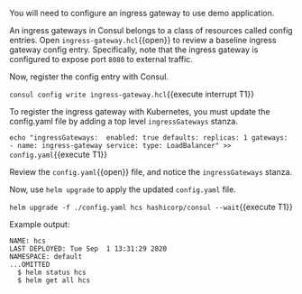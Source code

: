You will need to configure an ingress gateway to use demo application.

An ingress gateways in Consul belongs to a class of resources called
config entries. Open `ingress-gateway.hcl`{{open}} to review
a baseline ingress gateway config entry. Specifically, note
that the ingress gateway is configured to expose port `8080` to external
traffic.

Now, register the config entry with Consul.

`consul config write ingress-gateway.hcl`{{execute interrupt T1}}

To register the ingress gateway with Kubernetes, you must
update the config.yaml file by adding a top level `ingressGateways`
stanza.

`echo "ingressGateways:  enabled: true
  defaults:
    replicas: 1
  gateways:
    - name: ingress-gateway
      service:
        type: LoadBalancer" >> config.yaml`{{execute T1}}

Review the `config.yaml`{{open}} file, and notice the `ingressGateways`
stanza.

Now, use `helm upgrade` to apply the updated `config.yaml` file.

`helm upgrade -f ./config.yaml hcs hashicorp/consul --wait`{{execute T1}}

Example output:

```plaintext
NAME: hcs
LAST DEPLOYED: Tue Sep  1 13:31:29 2020
NAMESPACE: default
...OMITTED
  $ helm status hcs
  $ helm get all hcs
```